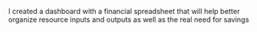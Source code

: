 I created a dashboard with a financial spreadsheet that will help better organize resource inputs and outputs as well as the real need for savings
